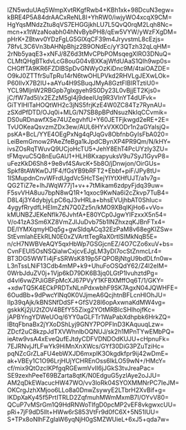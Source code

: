 IZN5wduUAq5WmpXvtRKgfRwb4+KBh1xk+98DcuN3egw=
kBRE4P5A84drAACxReNL8I+YhRW0/iwjyWO4xcqX9CM=
HgYqsMNdzZtu8qVS7EHGGjkhLU7L5QvQ0rqM2Lqh8Nc=
mcn+x1tWzaNoabh04hNvBybPH8/qEw5VYW/yWzFXgDM=
pHrK+ZBtwv0YDzFgLG5GlXqCF39m4JryvstmL8cEzjs=
78fvL3C6Vn3bAHNpBhjz2B9ONdEc/yY3QTzh32qLqHM=
2rNb5yaqE3+xNFJ/8Z6d3tMvCPbPOMsqegXlRO3DNuQ=
CLMtQHgBTkdvLcG8ouG04vBXKajWfdUAaS1QIh9wp0s=
CHGffTA9KR6FZDlBSpDvGNWyOzKiDnc9M/4taiOAZDE=
O9kJ0ZTTfrSuTpRu14rN6twOHLPVkd2RHVLgJEXwLOk=
P60IIvX7B2IU+aAYu4H9SBuqJMyA8GztFlBIRTztiU0=
YCL9MljnW2RBGpb7glxgyeh9S0Dy23L0vBjjET2Kjs0=
jC/fW7ad5l/x2EZzM5gl4j9deeIUq9R3VInYT4dUFvk=
GiTYIHITaHOQtWH2c3jNS5frjKzE4W0ZC84Tz7RynAU=
zSXdPfDTD/OJq0i+MLG/N7SB8pBPdNsuzNkIqCCvmik=
DS0uRDnawfXSe74UZegvhfU+Y60JETFjkwgd2eRE+2E=
TvUOKeaQsvzmZDx3ew/AUL6HYxVXKODr1n2aGYaIsjQ=
psKA+BcL/YYE4OEgPxNg4qPJqGv8ObfnbGyIsFbA020=
LeiBemGmow2PAeZfeBga1kJpdCBynXP4PR9Qm/N/kHY=
ivsZOsRqTWuvQ9UCjoHcTU5+JehY8EhT4PcUYzIy3ZU=
tFMqvuC5Q8nEuGAU1+HLH8KxapyuksV9u7SyJ1GyvP8=
uFezKkD6Sh8+9e8vf4SAvcK+5b8O/jDnwjon/OirGUs=
Spkf8tAWKwDJ1F4/fGsYB9bRFT2+Ebbf+piF/JPy8tU=
1ISMupdnCnvWFrdUgdVc5HcTSejYIYtXHfUJT/a1v7g=
QG2TiZ7e+lhJWqW77j1+v++7tMikam6zdpyFjdq39uw=
F5svVHA8uu7bpN8wQ1R+1qxoc9KwNa6i2cZkvp7TuB4=
D8L4j3Y4dybjyLpC6qJ3vHRLa+bhsEVUjhbAT0ShIuc=
4ygyfRrydfLHEImZzN7Q0Zz5n/kMO9XBqlKjHo6+vVo=
kMUNBZJEKeNfIk76JvhfA+E80YCp0JgwYIFzxxX5n54=
V/o41zA3Sm6XZ8VmZJIJuDvb75b1INZhxzqKJBnFTx4=
DE/IYMXqmyHDq5g+gwSldqACq32EzPaM8v68egKlZSw=
StEvmlahEEkRLN0E0xZVArttTegRaX0rtlSIMkNqB5E=
n/cH7NWBVeAQY5qxHbWp7GSGjcnEZ/4O7CZo6xuV+bs=
CvnFEUI5OsNSQialwCxjcvEJgLM3yDI7ocStZnmcLr4=
BT3DG5WWTi4jFsSRWsK819p5FQPOBjNtgU9bdDLfn0w=
L3nTssLNiF13Cdb4mMP+k9+UhuFoOSQdY62/Z4l2eIM=
0WrbJduZV0j+1Vjp6kD79DK6B3jq0LGtP1lvuhztdPg=
d4vl6vwZPJiGBFpMcXJ67PVyY1KFBXMffOq6T/1/GKY=
+xdwTQ5K4ECkPRDTxNLnPdxwbhF9SK7AgxN04JQWHFE=
6OudBb+9dPwcYlNq0K0VJjmeA6QcjhtnBFLcnHlOhJU=
IIp39qAjk/kBNSNfDdSF+GfSV28l6opAxwnaKdMW4vg=
gskkKj2jU2tZOV4BEfY55Zixg2YOtMRBIcSHIhojfKc=
jAPBYngYDWeUOq/6YY0aGLFTr1WaPabXdhpbk6HrkZQ=
IBtqFbnaBx2jYXoDShLyj9GNY7POPFlnD3KAquuqLzw=
ZDcf2uC8kzpJdTXVWhnlbOQNUJ/sk2h1MPnTYwEMbPQ=
ieAtw9vsA4xEveQufEJtdyCDFVDNDOdKUJU+cHpnuFk=
7EJRNvjJfLFwYk9HiMnXnXWcs/GYf30DiG3PZuTziHc=
pqNZcGrZLaFU4ebWXJD6mxplK3Okgdkfpr9ij42wDmE=
ak+VBEy1C1O96LrjHUjYCHREnOss6lkLO59wN+/HMcY=
cf/mix9QtOzclKPfgqRGEwmVvII6jJGkS3tvJreaPac=
SE9zexhPeeT69BZarta8qtK/N0EdguG5yzIAye2oJJU=
AM2qDkEWacucHW47WO/vv3loRk04SYOXMMNrPC7IeJM=
OKCrgJzhXMjoo6LLo8a0DnwZsywyE2LTbrH2XvBif+g=
IKDpXaKy45f5PrtITRLD2ZqfmuhMWmMxmB7I/OYvV80=
QCuP7vMSrGm1Q9HdRNWoTIfgD0pcMP2vEF8vkgwxcUU=
pRi+7jF9dD5lIt+HWw6rS853VtFr9d0fC6X+5N51lUU=
S+TPx8oNlhFZgIaW6yqNjH0gSMZWUieL+6xJ5+qda7w=
